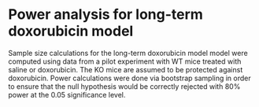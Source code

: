 # Power analysis for long-term doxorubicin model

Sample size calculations for the long-term doxorubicin model model were computed using data from a pilot experiment with WT mice treated with saline or doxorubicin. The KO mice are assumed to be protected against doxorubicin. Power calculations were done via bootstrap sampling in order to ensure that the null hypothesis would be correctly rejected with 80% power at the 0.05 significance level.

